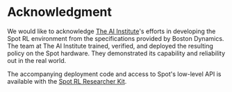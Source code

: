 # Acknowledgment

We would like to acknowledge [The AI Institute](https://theaiinstitute.com/)'s efforts in developing
the Spot RL environment from the specifications provided by Boston Dynamics.
The team at The AI Institute trained, verified, and deployed the resulting policy on the Spot hardware.
They demonstrated its capability and reliability out in the real world.

The accompanying deployment code and access to Spot's low-level API is available with the [Spot RL
Researcher Kit](https://bostondynamics.com/reinforcement-learning-researcher-kit/).

